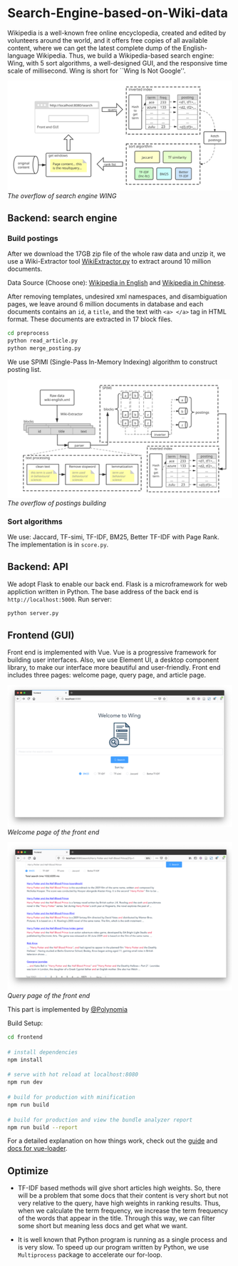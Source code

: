 # Search-Engine-based-on-Wiki-data
Wikipedia is a well-known free online encyclopedia, created and edited by volunteers around the world, and it offers free copies of all available content, where we can get the latest complete dump of the English-language Wikipedia. Thus, we build a Wikipedia-based search engine: Wing, with 5 sort algorithms, a well-designed GUI, and the responsive time scale of millisecond. Wing is short for ``Wing Is Not Google''.

![image](https://github.com/summmeer/Search-Engine-based-on-Wiki-data/blob/main/fig/system.svg)
*The overflow of search engine WING*

## Backend: search engine

### Build postings
After we download the 17GB zip file of the whole raw data and unzip it, we use a Wiki-Extractor tool [WikiExtractor.py](http://medialab.di.unipi.it/wiki/Wikipedia_Extractor) to extract around 10 million documents. 

Data Source (Choose one): [Wikipedia in English](https://dumps.wikimedia.org/enwiki/latest/) and [Wikipedia in Chinese](https://dumps.wikimedia.org/zhwiki/latest/).

After removing templates, undesired xml namespaces, and disambiguation pages, we leave around 6 million documents in database and each documents contains an ```id```, a ```title```, and the text with ```<a> </a>``` tag in HTML format. These documents are extracted in 17 block files.

``` bash
cd preprocess
python read_article.py
python merge_posting.py
```
We use SPIMI (Single-Pass In-Memory Indexing) algorithm to construct posting list.

![image](https://github.com/summmeer/Search-Engine-based-on-Wiki-data/blob/main/fig/posting.svg)
*The overflow of postings building*

### Sort algorithms
We use: Jaccard, TF-simi, TF-IDF, BM25, Better TF-IDF with Page Rank. The implementation is in ```score.py```. 

## Backend: API
We adopt Flask to enable our back end. Flask is a microframework for web appliction written in Python. The base address of the back end is ```http://localhost:5000```. Run server:
``` bash
python server.py
```

## Frontend (GUI)
Front end is implemented with Vue. Vue is a progressive framework for building user interfaces. Also, we use Element UI, a desktop component library, to make our interface more beautiful and user-friendly. Front end includes three pages: welcome page, query page, and article page.

![image](https://github.com/summmeer/Search-Engine-based-on-Wiki-data/blob/main/fig/welcome.png)
*Welcome page of the front end*

![image](https://github.com/summmeer/Search-Engine-based-on-Wiki-data/blob/main/fig/search.png)
*Query page of the front end*

This part is implemented by [@Polynomia](https://github.com/Polynomia)

Build Setup:

``` bash
cd frontend

# install dependencies
npm install

# serve with hot reload at localhost:8080
npm run dev

# build for production with minification
npm run build

# build for production and view the bundle analyzer report
npm run build --report
```

For a detailed explanation on how things work, check out the [guide](http://vuejs-templates.github.io/webpack/) and [docs for vue-loader](http://vuejs.github.io/vue-loader).

## Optimize
- TF-IDF based methods will give short articles high weights. So, there will be a problem that some docs that their content is very short but not very relative to the query, have high weights in ranking results. Thus, when we calculate the term frequency, we increase the term frequency of the words that appear in the title. Through this way, we can filter some short but meaning less docs and get what we want.

- It is well known that Python program is running as a single process and is very slow. To speed up our program written by Python, we use ```Multiprocess``` package to accelerate our for-loop.